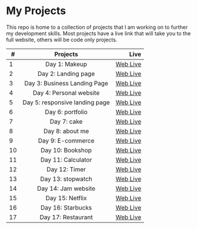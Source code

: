 <h1>My Projects</h1>
<p>This repo is home to a collection of projects that I am working on to further my development skills. Most projects have a live link that will take you to the full website, others will be code only projects.</p>

| #   |            Projects            |                                                                                                         Live |
| --- | :----------------------------: | -----------------------------------------------------------------------------------------------------------: |
| 1   |         Day 1: Makeup          |                      [Web Live](https://rumina23.github.io/50%20projects%20in%2050%20days/makeup/index.html) |
| 2   |      Day 2: Landing page       |              [Web Live](https://rumina23.github.io/50%20projects%20in%2050%20days/landing%20page/index.html) |
| 3   |  Day 3: Business Landing Page  |   [Web Live](https://rumina23.github.io/50%20projects%20in%2050%20days/Business%20Landing%20Page/index.html) |
| 4   |    Day 4: Personal website     |          [Web Live](https://rumina23.github.io/50%20projects%20in%2050%20days/Personal%20website/index.html) |
| 5   | Day 5: responsive landing page | [Web Live](https://rumina23.github.io/50%20projects%20in%2050%20days/responsive%20landing%20page/index.html) |
| 6   |        Day 6: portfolio        |                [Web Live](https://rumina23.github.io/50%20projects%20in%2050%20days/portfolio%20/index.html) |
| 7   |          Day 7: cake           |                        [Web Live](https://rumina23.github.io/50%20projects%20in%2050%20days/cake/index.html) |
| 8   |        Day 8: about me         |            [Web Live](https://rumina23.github.io/50%20projects%20in%2050%20days/new%20about%20me/index.html) |
| 9   |       Day 9: E-commerce        |                  [Web Live](https://rumina23.github.io/50%20projects%20in%2050%20days/E-commerce/index.html) |
| 10  |        Day 10: Bookshop        |              [Web Live](https://rumina23.github.io/50%20projects%20in%2050%20days/book%20website/index.html) |
| 11  |       Day 11: Calculator       |                  [Web Live](https://rumina23.github.io/50%20projects%20in%2050%20days/calculator/index.html) |
| 12  |         Day 12: Timer          |                    [Web Live](https://rumina23.github.io/50%20projects%20in%2050%20days/Timer%20/index.html) |
| 13  |       Day 13: stopwatch        |           [Web Live](https://rumina23.github.io/50%20projects%20in%2050%20days/stopwatch%20timer/index.html) |
| 14  |      Day 14: Jam website       |     [Web Live](https://rumina23.github.io//50%20projects%20in%2050%20days/Jam%20spread%20website/index.html) |
| 15  |        Day 15: Netflix         |                    [Web Live](https://rumina23.github.io//50%20projects%20in%2050%20days/Netflix/index.html) |
| 16  |        Day 16: Starbucks         |                    [Web Live](https://rumina23.github.io//50%20projects%20in%2050%20days/starbucks/index.html) |
| 17  |        Day 17: Restaurant         |                    [Web Live](https://rumina23.github.io//50%20projects%20in%2050%20days/restaurant/index.html) |




